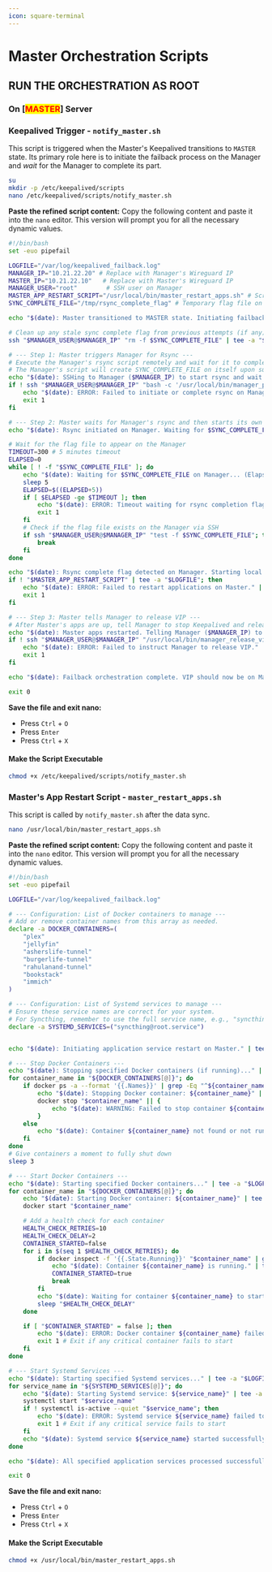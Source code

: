 ```yaml
---
icon: square-terminal
---
```


# Master Orchestration Scripts

## RUN THE ORCHESTRATION AS ROOT

### **On \[**<mark style="color:red;">**MASTER**</mark>**] Server**

### Keepalived Trigger - `notify_master.sh`

This script is triggered when the Master's Keepalived transitions to `MASTER` state. Its primary role here is to initiate the failback process on the Manager and _wait_ for the Manager to complete its part.

```bash
su
mkdir -p /etc/keepalived/scripts
nano /etc/keepalived/scripts/notify_master.sh
```

**Paste the refined script content:** Copy the following content and paste it into the `nano` editor. This version will prompt you for all the necessary dynamic values.

```bash
#!/bin/bash
set -euo pipefail

LOGFILE="/var/log/keepalived_failback.log"
MANAGER_IP="10.21.22.20" # Replace with Manager's Wireguard IP
MASTER_IP="10.21.22.10"   # Replace with Master's Wireguard IP
MANAGER_USER="root"        # SSH user on Manager
MASTER_APP_RESTART_SCRIPT="/usr/local/bin/master_restart_apps.sh" # Script to start apps on Master
SYNC_COMPLETE_FILE="/tmp/rsync_complete_flag" # Temporary flag file on Manager

echo "$(date): Master transitioned to MASTER state. Initiating failback procedure." | tee -a "$LOGFILE"

# Clean up any stale sync complete flag from previous attempts (if any)
ssh "$MANAGER_USER@$MANAGER_IP" "rm -f $SYNC_COMPLETE_FILE" | tee -a "$LOGFILE"

# --- Step 1: Master triggers Manager for Rsync ---
# Execute the Manager's rsync script remotely and wait for it to complete.
# The Manager's script will create SYNC_COMPLETE_FILE on itself upon success.
echo "$(date): SSHing to Manager ($MANAGER_IP) to start rsync and wait for completion." | tee -a "$LOGFILE"
if ! ssh "$MANAGER_USER@$MANAGER_IP" "bash -c '/usr/local/bin/manager_perform_rsync.sh && touch $SYNC_COMPLETE_FILE'" | tee -a "$LOGFILE"; then
    echo "$(date): ERROR: Failed to initiate or complete rsync on Manager." | tee -a "$LOGFILE"
    exit 1
fi

# --- Step 2: Master waits for Manager's rsync and then starts its own containers ---
echo "$(date): Rsync initiated on Manager. Waiting for $SYNC_COMPLETE_FILE on Manager..." | tee -a "$LOGFILE"

# Wait for the flag file to appear on the Manager
TIMEOUT=300 # 5 minutes timeout
ELAPSED=0
while [ ! -f "$SYNC_COMPLETE_FILE" ]; do
    echo "$(date): Waiting for $SYNC_COMPLETE_FILE on Manager... (Elapsed: ${ELAPSED}s)" | tee -a "$LOGFILE"
    sleep 5
    ELAPSED=$((ELAPSED+5))
    if [ $ELAPSED -ge $TIMEOUT ]; then
        echo "$(date): ERROR: Timeout waiting for rsync completion flag from Manager." | tee -a "$LOGFILE"
        exit 1
    fi
    # Check if the flag file exists on the Manager via SSH
    if ssh "$MANAGER_USER@$MANAGER_IP" "test -f $SYNC_COMPLETE_FILE"; then
        break
    fi
done

echo "$(date): Rsync complete flag detected on Manager. Starting local application services." | tee -a "$LOGFILE"
if ! "$MASTER_APP_RESTART_SCRIPT" | tee -a "$LOGFILE"; then
    echo "$(date): ERROR: Failed to restart applications on Master." | tee -a "$LOGFILE"
    exit 1
fi

# --- Step 3: Master tells Manager to release VIP ---
# After Master's apps are up, tell Manager to stop Keepalived and release VIP.
echo "$(date): Master apps restarted. Telling Manager ($MANAGER_IP) to release VIP." | tee -a "$LOGFILE"
if ! ssh "$MANAGER_USER@$MANAGER_IP" "/usr/local/bin/manager_release_vip.sh" | tee -a "$LOGFILE"; then
    echo "$(date): ERROR: Failed to instruct Manager to release VIP." | tee -a "$LOGFILE"
    exit 1
fi

echo "$(date): Failback orchestration complete. VIP should now be on Master." | tee -a "$LOGFILE"

exit 0
```

**Save the file and exit nano:**

* Press `Ctrl` + `O`
* Press `Enter`
* Press `Ctrl` + `X`

#### **Make the Script Executable**

```bash
chmod +x /etc/keepalived/scripts/notify_master.sh
```

### Master's App Restart Script - `master_restart_apps.sh`&#x20;

This script is called by `notify_master.sh` after the data sync.

```bash
nano /usr/local/bin/master_restart_apps.sh
```

**Paste the refined script content:** Copy the following content and paste it into the `nano` editor. This version will prompt you for all the necessary dynamic values.

```bash
#!/bin/bash
set -euo pipefail

LOGFILE="/var/log/keepalived_failback.log"

# --- Configuration: List of Docker containers to manage ---
# Add or remove container names from this array as needed.
declare -a DOCKER_CONTAINERS=(
    "plex" 
    "jellyfin" 
    "asherslife-tunnel"
    "burgerlife-tunnel"
    "rahulanand-tunnel"
    "bookstack"
    "immich"
)

# --- Configuration: List of Systemd services to manage ---
# Ensure these service names are correct for your system.
# For Syncthing, remember to use the full service name, e.g., "syncthing@<username>.service"
declare -a SYSTEMD_SERVICES=("syncthing@root.service")


echo "$(date): Initiating application service restart on Master." | tee -a "$LOGFILE"

# --- Stop Docker Containers ---
echo "$(date): Stopping specified Docker containers (if running)..." | tee -a "$LOGFILE"
for container_name in "${DOCKER_CONTAINERS[@]}"; do
    if docker ps -a --format '{{.Names}}' | grep -Eq "^${container_name}$"; then
        echo "$(date): Stopping Docker container: ${container_name}" | tee -a "$LOGFILE"
        docker stop "$container_name" || {
            echo "$(date): WARNING: Failed to stop container ${container_name}. Continuing..." | tee -a "$LOGFILE"
        }
    else
        echo "$(date): Container ${container_name} not found or not running. Skipping stop." | tee -a "$LOGFILE"
    fi
done
# Give containers a moment to fully shut down
sleep 3

# --- Start Docker Containers ---
echo "$(date): Starting specified Docker containers..." | tee -a "$LOGFILE"
for container_name in "${DOCKER_CONTAINERS[@]}"; do
    echo "$(date): Starting Docker container: ${container_name}" | tee -a "$LOGFILE"
    docker start "$container_name"

    # Add a health check for each container
    HEALTH_CHECK_RETRIES=10
    HEALTH_CHECK_DELAY=2
    CONTAINER_STARTED=false
    for i in $(seq 1 $HEALTH_CHECK_RETRIES); do
        if docker inspect -f '{{.State.Running}}' "$container_name" | grep -q "true"; then
            echo "$(date): Container ${container_name} is running." | tee -a "$LOGFILE"
            CONTAINER_STARTED=true
            break
        fi
        echo "$(date): Waiting for container ${container_name} to start... (${i}/${HEALTH_CHECK_RETRIES})" | tee -a "$LOGFILE"
        sleep "$HEALTH_CHECK_DELAY"
    done

    if [ "$CONTAINER_STARTED" = false ]; then
        echo "$(date): ERROR: Docker container ${container_name} failed to start on Master after multiple attempts." | tee -a "$LOGFILE"
        exit 1 # Exit if any critical container fails to start
    fi
done

# --- Start Systemd Services ---
echo "$(date): Starting specified Systemd services..." | tee -a "$LOGFILE"
for service_name in "${SYSTEMD_SERVICES[@]}"; do
    echo "$(date): Starting Systemd service: ${service_name}" | tee -a "$LOGFILE"
    systemctl start "$service_name"
    if ! systemctl is-active --quiet "$service_name"; then
        echo "$(date): ERROR: Systemd service ${service_name} failed to start on Master." | tee -a "$LOGFILE"
        exit 1 # Exit if any critical service fails to start
    fi
    echo "$(date): Systemd service ${service_name} started successfully." | tee -a "$LOGFILE"
done

echo "$(date): All specified application services processed successfully on Master." | tee -a "$LOGFILE"

exit 0
```

**Save the file and exit nano:**

* Press `Ctrl` + `O`
* Press `Enter`
* Press `Ctrl` + `X`

#### **Make the Script Executable**

```bash
chmod +x /usr/local/bin/master_restart_apps.sh
```
